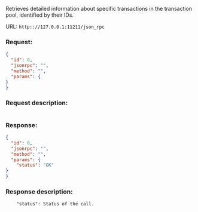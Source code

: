 Retrieves detailed information about specific transactions in the transaction pool, identified by their IDs.

URL: ```http:://127.0.0.1:11211/json_rpc```
### Request: 
```json
{
  "id": 0,
  "jsonrpc": "",
  "method": "",
  "params": {
}
}
```
### Request description: 
```

```
### Response: 
```json
{
  "id": 0,
  "jsonrpc": "",
  "method": "",
  "params": {
    "status": "OK"
}
}
```
### Response description: 
```
    "status": Status of the call.

```

